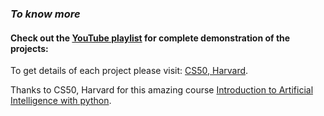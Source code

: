 ### _To know more_
#### Check out the [YouTube playlist](https://www.youtube.com/playlist?list=PLQvAnVnC1GkjdjSjJr6GFT8O2TAc6_Jns) for complete demonstration of the projects: 


To get details of each project please visit: [CS50, Harvard](https://www.cs50.harvard.edu/ai/2020/).

Thanks to CS50, Harvard for this amazing course [Introduction to Artificial Intelligence with python](https://www.edx.org/course/cs50s-introduction-to-artificial-intelligence-with-python).
